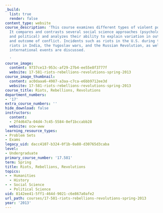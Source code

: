 ```yaml
---
_build:
  list: true
  render: false
content_type: website
course_description: 'This course examines different types of violent political conflict.
  It compares and contrasts several social science approaches (psychological, sociological,
  and political) and analyzes their ability to explain variation in outbreak, duration
  and outcome of conflict. Incidents such as riots in the U.S. during the 1960''s,
  riots in India, the Yugoslav wars, and the Russian Revolution, as well as current
  international events are discussed.

  '
course_image:
  content: 9737ce13-953c-af29-27b4-ee55e8f3777f
  website: 17-581-riots-rebellions-revolutions-spring-2013
course_image_thumbnail:
  content: ac0daaa6-4987-a3aa-c7ca-e6bb9712ee3d
  website: 17-581-riots-rebellions-revolutions-spring-2013
course_title: Riots, Rebellions, Revolutions
department_numbers:
- '17'
extra_course_numbers: ''
hide_download: false
instructors:
  content:
  - 2f4d647a-04d4-7c45-5584-0ef1bccabb28
  website: ocw-www
learning_resource_types:
- Problem Sets
- Exams
legacy_uid: dacc4107-b324-0f1b-0a88-d30765d3caba
level:
- Undergraduate
primary_course_number: '17.581'
term: Spring
title: Riots, Rebellions, Revolutions
topics:
- - Humanities
  - History
- - Social Science
  - Political Science
uid: 8142ee41-5ff1-464d-9021-c6e867a0afe2
url_path: courses/17-581-riots-rebellions-revolutions-spring-2013
year: '2013'
---
```

